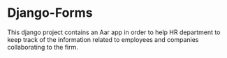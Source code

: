 # Django-Forms
This django project contains an Aar app in order to help HR department to keep track of the information related to employees and companies collaborating to the firm. 
